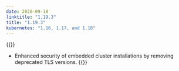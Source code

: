 ```yaml
---
date: 2020-09-18
linktitle: "1.19.3"
title: "1.19.3"
kubernetes: "1.16, 1.17, and 1.18"
---
```


{{<changes>}}
* Enhanced security of embedded cluster installations by removing deprecated TLS versions.
{{</changes>}}

